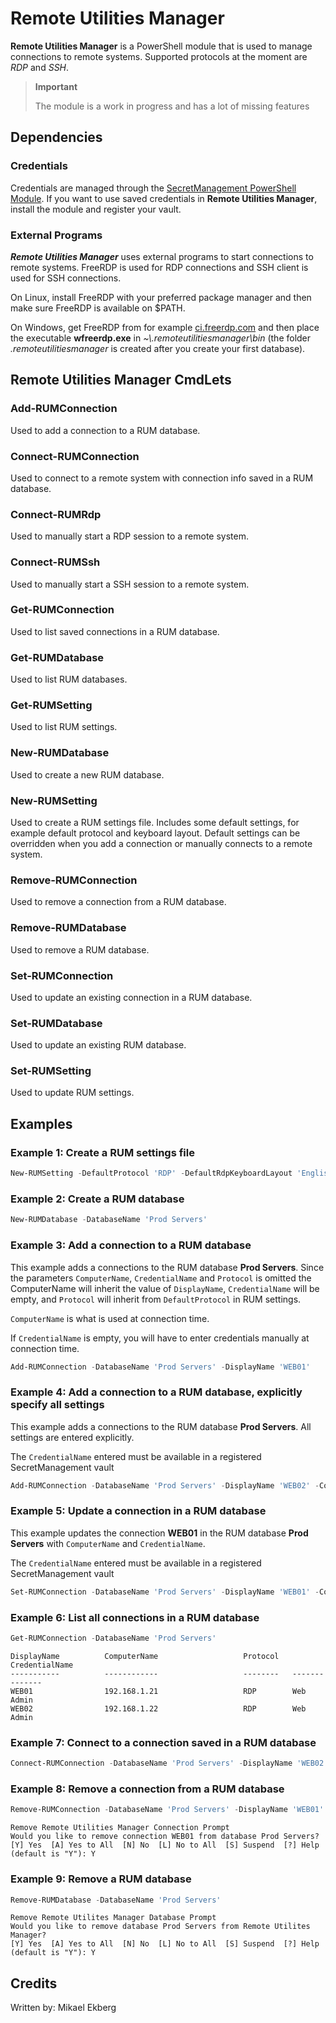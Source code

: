 # Remote Utilities Manager

**Remote Utilities Manager** is a PowerShell module that is used to manage connections to remote systems. Supported protocols at the moment are *RDP* and *SSH*.

> **Important**
>
> The module is a work in progress and has a lot of missing features

## Dependencies

### Credentials

Credentials are managed through the [SecretManagement PowerShell Module](https://github.com/PowerShell/SecretManagement). If you want to use saved credentials in **Remote Utilities Manager**, install the module and register your vault.

### External Programs

***Remote Utilities Manager*** uses external programs to start connections to remote systems. FreeRDP is used for RDP connections and SSH client is used for SSH connections.

On Linux, install FreeRDP with your preferred package manager and then make sure FreeRDP is available on $PATH.

On Windows, get FreeRDP from for example [ci.freerdp.com](https://ci.freerdp.com/job/freerdp-nightly-windows/) and then place the executable **wfreerdp.exe** in *~\\.remoteutilitiesmanager\bin* (the folder *.remoteutilitiesmanager* is created after you create your first database).

## Remote Utilities Manager CmdLets

### Add-RUMConnection

Used to add a connection to a RUM database.

### Connect-RUMConnection

Used to connect to a remote system with connection info saved in a RUM database.

### Connect-RUMRdp

Used to manually start a RDP session to a remote system.

### Connect-RUMSsh

Used to manually start a SSH session to a remote system.

### Get-RUMConnection

Used to list saved connections in a RUM database.

### Get-RUMDatabase

Used to list RUM databases.

### Get-RUMSetting

Used to list RUM settings.

### New-RUMDatabase

Used to create a new RUM database.

### New-RUMSetting

Used to create a RUM settings file. Includes some default settings, for example default protocol and keyboard layout. Default settings can be overridden when you add a connection or manually connects to a remote system.

### Remove-RUMConnection

Used to remove a connection from a RUM database.

### Remove-RUMDatabase

Used to remove a RUM database.

### Set-RUMConnection

Used to update an existing connection in a RUM database.

### Set-RUMDatabase

Used to update an existing RUM database.

### Set-RUMSetting

Used to update RUM settings.

## Examples

### Example 1: Create a RUM settings file

```PowerShell
New-RUMSetting -DefaultProtocol 'RDP' -DefaultRdpKeyboardLayout 'English'
```

### Example 2: Create a RUM database

```PowerShell
New-RUMDatabase -DatabaseName 'Prod Servers'
```

### Example 3: Add a connection to a RUM database

This example adds a connections to the RUM database **Prod Servers**. Since the parameters `ComputerName`, `CredentialName` and `Protocol` is omitted the ComputerName will inherit the value of `DisplayName`, `CredentialName` will be empty, and `Protocol` will inherit from `DefaultProtocol` in RUM settings.

`ComputerName` is what is used at connection time.

If `CredentialName` is empty, you will have to enter credentials manually at connection time.

```PowerShell
Add-RUMConnection -DatabaseName 'Prod Servers' -DisplayName 'WEB01'
```

### Example 4: Add a connection to a RUM database, explicitly specify all settings

This example adds a connections to the RUM database **Prod Servers**. All settings are entered explicitly.

The `CredentialName` entered must be available in a registered SecretManagement vault

```PowerShell
Add-RUMConnection -DatabaseName 'Prod Servers' -DisplayName 'WEB02' -ComputerName '192.168.1.22' -Protocol 'RDP' -CredentialName 'Web Admin'
```

### Example 5: Update a connection in a RUM database

This example updates the connection **WEB01** in the RUM database **Prod Servers** with `ComputerName` and `CredentialName`.

The `CredentialName` entered must be available in a registered SecretManagement vault

```PowerShell
Set-RUMConnection -DatabaseName 'Prod Servers' -DisplayName 'WEB01' -ComputerName '192.168.1.21' -CredentialName 'Web Admin'
```

### Example 6: List all connections in a RUM database

```PowerShell
Get-RUMConnection -DatabaseName 'Prod Servers'
```

```Output
DisplayName          ComputerName                   Protocol   CredentialName
-----------          ------------                   --------   --------------
WEB01                192.168.1.21                   RDP        Web Admin
WEB02                192.168.1.22                   RDP        Web Admin
```

### Example 7: Connect to a connection saved in a RUM database

```PowerShell
Connect-RUMConnection -DatabaseName 'Prod Servers' -DisplayName 'WEB02'
```

### Example 8: Remove a connection from a RUM database

```PowerShell
Remove-RUMConnection -DatabaseName 'Prod Servers' -DisplayName 'WEB01'
```

```Output
Remove Remote Utilities Manager Connection Prompt
Would you like to remove connection WEB01 from database Prod Servers?
[Y] Yes  [A] Yes to All  [N] No  [L] No to All  [S] Suspend  [?] Help (default is "Y"): Y
```

### Example 9: Remove a RUM database

```PowerShell
Remove-RUMDatabase -DatabaseName 'Prod Servers'
```

```Output
Remove Remote Utilites Manager Database Prompt
Would you like to remove database Prod Servers from Remote Utilites Manager?
[Y] Yes  [A] Yes to All  [N] No  [L] No to All  [S] Suspend  [?] Help (default is "Y"): Y
```

## Credits

Written by: Mikael Ekberg
